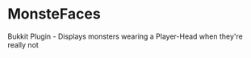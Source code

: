MonsteFaces
===========

Bukkit Plugin - Displays monsters wearing a Player-Head when they're really not